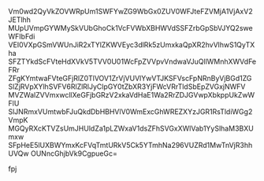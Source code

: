 Vm0wd2QyVkZOVWRpUm1SWFYwZG9WbGx0ZUV0WFJteFZVMjA1VjAxV2JETlhh
MUpUVmpGYWMySkVUbGhoCk1VcFVWbXBHWVdSSFZrbGpSbVJYQ2sweWFIbFdi
VEI0VXpGSmVWUnJiR2xTYlZKWVEyc3dlRk5zUmxkaQpXR2hvVlhwS1QyTXha
SFZTYkdScFVteHdXVkV5TVV0U01WcFpZVVpvVndwaVJuQllWMnhXWVdFeFRr
ZFgKYmtwaFVteGFjRlZ0TlVOV1ZrVjVUVlYwVTJKSFVscFpNRnByVjBGd1ZG
SlZjRVpXYlhSVFV6RlZlRlJyClpGY0tZbXR3YjFWcVRrTldSbEpZVGxjNWFV
MVZWalZVVmxwcllXeGFjbGRzV2xkaVdHaE1Wa2RrZDJGVwpXbkppUkZwWFlU
SlJNRmxVUmtwbFJuQkdDbHBHVlV0WmExcGhWREZXYzJGR1RsTldiWGg2VmpK
MGQyRXcKTVZsUmJHUldZa1pLZWxaV1dsZFhSVGxXWlVab1YySlhaM3BXUmxw
SFpHeE5lUXBWYmxKcFVqTmtURkV5Ck5YTmhNa296VUZRd1MwTnVjR3hhUVQw
OUNncGhjbVk9CgpueGc=

fpj